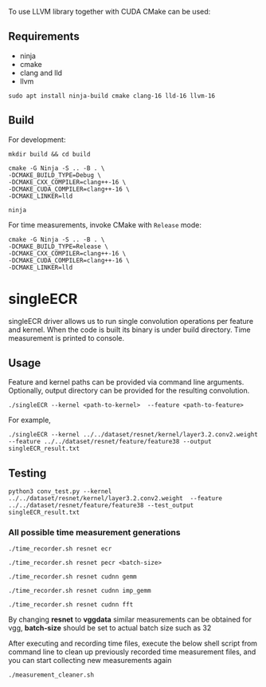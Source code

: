 
To use LLVM library together with CUDA CMake can be used:

## Requirements

- ninja
- cmake
- clang and lld
- llvm

```shell
sudo apt install ninja-build cmake clang-16 lld-16 llvm-16
```

## Build

For development:
```shell
mkdir build && cd build

cmake -G Ninja -S .. -B . \
-DCMAKE_BUILD_TYPE=Debug \
-DCMAKE_CXX_COMPILER=clang++-16 \
-DCMAKE_CUDA_COMPILER=clang++-16 \
-DCMAKE_LINKER=lld

ninja
```

For time measurements, invoke CMake with `Release` mode:
```shell
cmake -G Ninja -S .. -B . \
-DCMAKE_BUILD_TYPE=Release \
-DCMAKE_CXX_COMPILER=clang++-16 \
-DCMAKE_CUDA_COMPILER=clang++-16 \
-DCMAKE_LINKER=lld
```
# singleECR 
singleECR driver allows us to run single convolution operations per feature and kernel. When the code is built its binary is under build directory. Time measurement is printed to console.

## Usage

Feature and kernel paths can be provided via command line arguments. Optionally, output directory can be provided for the resulting convolution.

```shell
./singleECR --kernel <path-to-kernel>  --feature <path-to-feature>
```

For example,

```shell
./singleECR --kernel ../../dataset/resnet/kernel/layer3.2.conv2.weight  --feature ../../dataset/resnet/feature/feature38 --output singleECR_result.txt
```

## Testing

```shell
python3 conv_test.py --kernel ../../dataset/resnet/kernel/layer3.2.conv2.weight  --feature ../../dataset/resnet/feature/feature38 --test_output singleECR_result.txt
```

### All possible time measurement generations
```shell
./time_recorder.sh resnet ecr
```
```shell
./time_recorder.sh resnet pecr <batch-size>
```
```shell
./time_recorder.sh resnet cudnn gemm
```
```shell
./time_recorder.sh resnet cudnn imp_gemm
```
```shell
./time_recorder.sh resnet cudnn fft
```

By changing **resnet** to **vggdata** similar measurements can be obtained for vgg, **batch-size** should be set to actual batch size such as 32

After executing and recording time files, execute the below shell script from command line to clean up previously recorded time measurement files, and you can start collecting new measurements again

```shell
./measurement_cleaner.sh
```